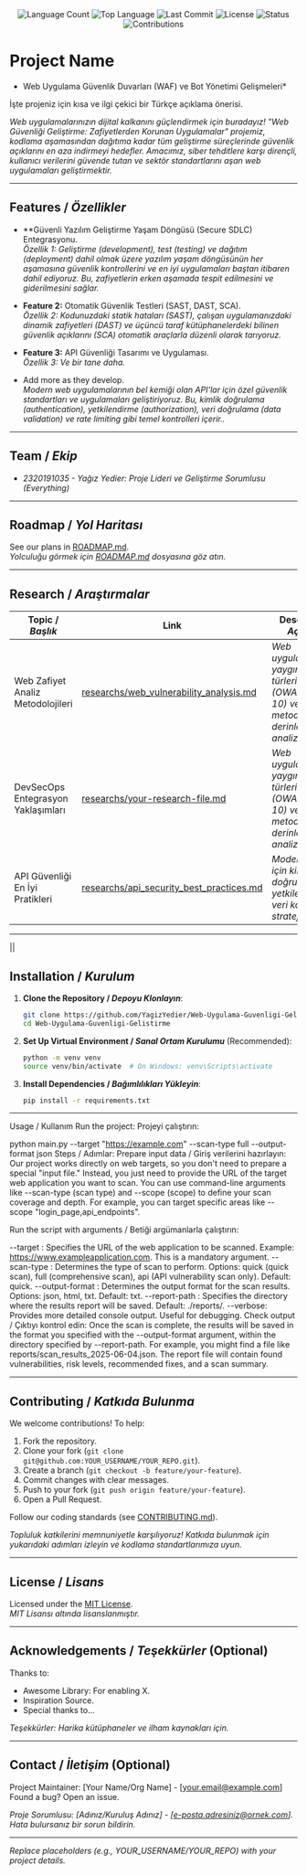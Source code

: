 <div align="center">
  <img src="https://img.shields.io/github/languages/count/Yagiz0329/Web Uygulama Güvenlik Duvarları (WAF) ve Bot Yönetimi Gelişmeleri*?style=flat-square&color=blueviolet" alt="Language Count">
  <img src="https://img.shields.io/github/languages/top/keyvanarasteh/Project?style=flat-square&color=1e90ff" alt="Top Language">
  <img src="https://img.shields.io/github/last-commit/keyvanarasteh/Project?style=flat-square&color=ff69b4" alt="Last Commit">
  <img src="https://img.shields.io/github/license/keyvanarasteh/Project?style=flat-square&color=yellow" alt="License">
  <img src="https://img.shields.io/badge/Status-Active-green?style=flat-square" alt="Status">
  <img src="https://img.shields.io/badge/Contributions-Welcome-brightgreen?style=flat-square" alt="Contributions">
</div>

# Project Name
* Web Uygulama Güvenlik Duvarları (WAF) ve Bot Yönetimi Gelişmeleri*

İşte projeniz için kısa ve ilgi çekici bir Türkçe açıklama önerisi.  

*Web uygulamalarınızın dijital kalkanını güçlendirmek için buradayız! "Web Güvenliği Geliştirme: Zafiyetlerden Korunan Uygulamalar" projemiz, kodlama aşamasından dağıtıma kadar tüm geliştirme süreçlerinde güvenlik açıklarını en aza indirmeyi hedefler. Amacımız, siber tehditlere karşı dirençli, kullanıcı verilerini güvende tutan ve sektör standartlarını aşan web uygulamaları geliştirmektir.*

---

## Features / *Özellikler*

- **Güvenli Yazılım Geliştirme Yaşam Döngüsü (Secure SDLC) Entegrasyonu.  
  *Özellik 1: Geliştirme (development), test (testing) ve dağıtım (deployment) dahil olmak üzere yazılım yaşam döngüsünün her aşamasına güvenlik kontrollerini ve en iyi uygulamaları baştan itibaren dahil ediyoruz. Bu, zafiyetlerin erken aşamada tespit edilmesini ve giderilmesini sağlar.*

- **Feature 2:** Otomatik Güvenlik Testleri (SAST, DAST, SCA).  
  *Özellik 2: Kodunuzdaki statik hataları (SAST), çalışan uygulamanızdaki dinamik zafiyetleri (DAST) ve üçüncü taraf kütüphanelerdeki bilinen güvenlik açıklarını (SCA) otomatik araçlarla düzenli olarak tarıyoruz.*

- **Feature 3:** API Güvenliği Tasarımı ve Uygulaması.  
  *Özellik 3: Ve bir tane daha.*

- Add more as they develop.  
  *Modern web uygulamalarının bel kemiği olan API'lar için özel güvenlik standartları ve uygulamaları geliştiriyoruz. Bu, kimlik doğrulama (authentication), yetkilendirme (authorization), veri doğrulama (data validation) ve rate limiting gibi temel kontrolleri içerir..*

---

## Team / *Ekip*

- *2320191035 - Yağız Yedier: Proje Lideri ve Geliştirme Sorumlusu (Everything)*  


---

## Roadmap / *Yol Haritası*

See our plans in [ROADMAP.md](ROADMAP.md).  
*Yolculuğu görmek için [ROADMAP.md](ROADMAP.md) dosyasına göz atın.*

---

## Research / *Araştırmalar*

| Topic / *Başlık*        | Link                                    | Description / *Açıklama*                        |
|-------------------------|-----------------------------------------|------------------------------------------------|
| Web Zafiyet Analiz Metodolojileri     | [researchs/web_vulnerability_analysis.md](researchs/web_vulnerability_analysis.md) | *Web uygulamalarında yaygın zafiyet türlerinin (OWASP Top 10) ve tespit metodolojilerinin derinlemesine analizi.*|
| DevSecOps Entegrasyon Yaklaşımları  | [researchs/your-research-file.md](researchs/devsecops_integration.md) | *Web uygulamalarında yaygın zafiyet türlerinin (OWASP Top 10) ve tespit metodolojilerinin derinlemesine analizi*. |
| API Güvenliği En İyi Pratikleri      | [researchs/api_security_best_practices.md](researchs/api_security_best_practices.md)	| *Modern API'lar için kimlik doğrulama, yetkilendirme ve veri koruma stratejileri.*

---
 ||
## Installation / *Kurulum*

1. **Clone the Repository / *Depoyu Klonlayın***:  
   ```bash
   git clone https://github.com/YagizYedier/Web-Uygulama-Guvenligi-Gelistirme.git
   cd Web-Uygulama-Guvenligi-Gelistirme
   ```

2. **Set Up Virtual Environment / *Sanal Ortam Kurulumu*** (Recommended):  
   ```bash
   python -m venv venv
   source venv/bin/activate  # On Windows: venv\Scripts\activate
   ```

3. **Install Dependencies / *Bağımlılıkları Yükleyin***:  
   ```bash
   pip install -r requirements.txt
   ```

---
Usage / Kullanım
Run the project:
Projeyi çalıştırın:

python main.py --target "https://example.com" --scan-type full --output-format json
Steps / Adımlar:
Prepare input data / Giriş verilerini hazırlayın:
Our project works directly on web targets, so you don't need to prepare a special "input file." Instead, you just need to provide the URL of the target web application you want to scan.
You can use command-line arguments like --scan-type (scan type) and --scope (scope) to define your scan coverage and depth. For example, you can target specific areas like --scope "login_page,api_endpoints".

Run the script with arguments / Betiği argümanlarla çalıştırın:

--target <URL>: Specifies the URL of the web application to be scanned. Example: https://www.exampleapplication.com. This is a mandatory argument.
--scan-type <type>: Determines the type of scan to perform. Options: quick (quick scan), full (comprehensive scan), api (API vulnerability scan only). Default: quick.
--output-format <format>: Determines the output format for the scan results. Options: json, html, txt. Default: txt.
--report-path <path>: Specifies the directory where the results report will be saved. Default: ./reports/.
--verbose: Provides more detailed console output. Useful for debugging.
Check output / Çıktıyı kontrol edin:
Once the scan is complete, the results will be saved in the format you specified with the --output-format argument, within the directory specified by --report-path. For example, you might find a file like reports/scan_results_2025-06-04.json.
The report file will contain found vulnerabilities, risk levels, recommended fixes, and a scan summary.

---

## Contributing / *Katkıda Bulunma*

We welcome contributions! To help:  
1. Fork the repository.  
2. Clone your fork (`git clone git@github.com:YOUR_USERNAME/YOUR_REPO.git`).  
3. Create a branch (`git checkout -b feature/your-feature`).  
4. Commit changes with clear messages.  
5. Push to your fork (`git push origin feature/your-feature`).  
6. Open a Pull Request.  

Follow our coding standards (see [CONTRIBUTING.md](CONTRIBUTING.md)).  

*Topluluk katkilerini memnuniyetle karşılıyoruz! Katkıda bulunmak için yukarıdaki adımları izleyin ve kodlama standartlarımıza uyun.*

---

## License / *Lisans*

Licensed under the [MIT License](LICENSE.md).  
*MIT Lisansı altında lisanslanmıştır.*

---

## Acknowledgements / *Teşekkürler* (Optional)

Thanks to:  
- Awesome Library: For enabling X.  
- Inspiration Source.  
- Special thanks to...  

*Teşekkürler: Harika kütüphaneler ve ilham kaynakları için.*

---

## Contact / *İletişim* (Optional)

Project Maintainer: [Your Name/Org Name] - [your.email@example.com]  
Found a bug? Open an issue.  

*Proje Sorumlusu: [Adınız/Kuruluş Adınız] - [e-posta.adresiniz@ornek.com]. Hata bulursanız bir sorun bildirin.*

---

*Replace placeholders (e.g., YOUR_USERNAME/YOUR_REPO) with your project details.*
